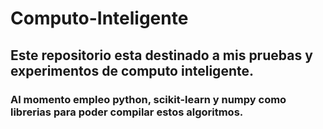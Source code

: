 # Computo-Inteligente

## Este repositorio esta destinado a mis pruebas y experimentos de computo inteligente.

### Al momento empleo python, scikit-learn y numpy como librerias para poder compilar estos algoritmos.
